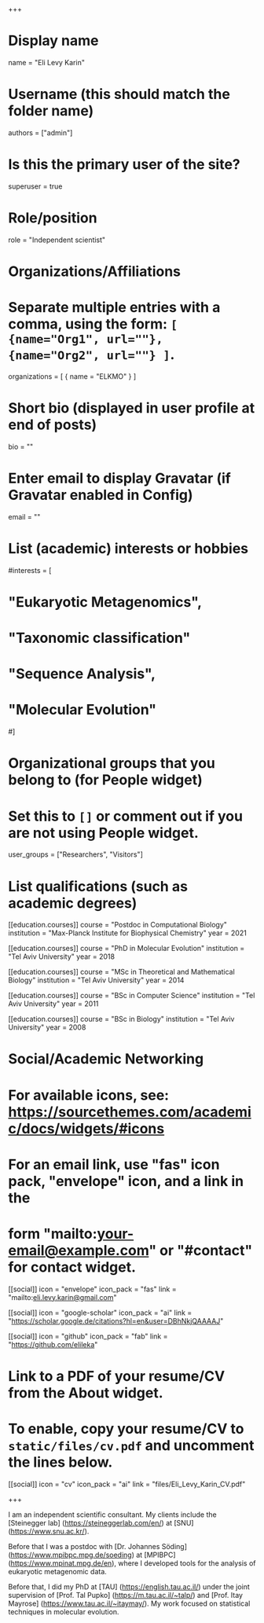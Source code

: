 +++

# Display name
name = "Eli Levy Karin"

# Username (this should match the folder name)
authors = ["admin"]

# Is this the primary user of the site?
superuser = true

# Role/position
role = "Independent scientist"

# Organizations/Affiliations
#   Separate multiple entries with a comma, using the form: `[ {name="Org1", url=""}, {name="Org2", url=""} ]`.
organizations = [ { name = "ELKMO" } ]

# Short bio (displayed in user profile at end of posts)
bio = ""

# Enter email to display Gravatar (if Gravatar enabled in Config)
email = ""

# List (academic) interests or hobbies
#interests = [
#  "Eukaryotic Metagenomics",
#  "Taxonomic classification"
#  "Sequence Analysis",
#  "Molecular Evolution"
#]

# Organizational groups that you belong to (for People widget)
#   Set this to `[]` or comment out if you are not using People widget.
user_groups = ["Researchers", "Visitors"]

# List qualifications (such as academic degrees)
[[education.courses]]
  course = "Postdoc in Computational Biology"
  institution = "Max-Planck Institute for Biophysical Chemistry"
  year = 2021
  
[[education.courses]]
  course = "PhD in Molecular Evolution"
  institution = "Tel Aviv University"
  year = 2018
  
[[education.courses]]
  course = "MSc in Theoretical and Mathematical Biology"
  institution = "Tel Aviv University"
  year = 2014

[[education.courses]]
  course = "BSc in Computer Science"
  institution = "Tel Aviv University"
  year = 2011

[[education.courses]]
  course = "BSc in Biology"
  institution = "Tel Aviv University"
  year = 2008

# Social/Academic Networking
# For available icons, see: https://sourcethemes.com/academic/docs/widgets/#icons
#   For an email link, use "fas" icon pack, "envelope" icon, and a link in the
#   form "mailto:your-email@example.com" or "#contact" for contact widget.

[[social]]
  icon = "envelope"
  icon_pack = "fas"
  link = "mailto:eli.levy.karin@gmail.com"

[[social]]
  icon = "google-scholar"
  icon_pack = "ai"
  link = "https://scholar.google.de/citations?hl=en&user=DBhNkjQAAAAJ"

[[social]]
  icon = "github"
  icon_pack = "fab"
  link = "https://github.com/elileka"

# Link to a PDF of your resume/CV from the About widget.
# To enable, copy your resume/CV to `static/files/cv.pdf` and uncomment the lines below.
[[social]]
  icon = "cv"
  icon_pack = "ai"
  link = "files/Eli_Levy_Karin_CV.pdf"

+++

I am an independent scientific consultant. 
  My clients include the [Steinegger lab] (https://steineggerlab.com/en/) at [SNU] (https://www.snu.ac.kr/).

Before that I was a postdoc with [Dr. Johannes Söding] (https://www.mpibpc.mpg.de/soeding) at [MPIBPC] (https://www.mpinat.mpg.de/en), where I developed tools for the analysis of eukaryotic metagenomic data.  

Before that, I did my PhD at [TAU] (https://english.tau.ac.il/) under the joint supervision of [Prof. Tal Pupko] (https://m.tau.ac.il/~talp/) and [Prof. Itay Mayrose] (https://www.tau.ac.il/~itaymay/).
  My work focused on statistical techniques in molecular evolution.
